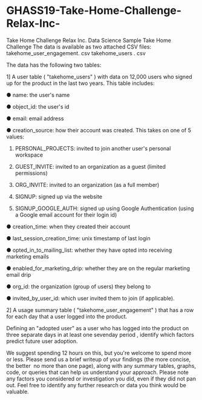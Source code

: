 # GHASS19-Take-Home-Challenge-Relax-Inc-
Take Home Challenge
Relax Inc. Data Science Sample Take Home Challenge
The  data  is  available  as  two  attached  CSV  files:
takehome_user_engagement. csv
takehome_users . csv

The  data  has  the  following  two  tables:

1]  A  user  table  ( "takehome_users" )  with  data  on  12,000  users  who  signed  up  for  the
product  in  the  last  two  years.   This  table  includes:

● name:  the  user's  name

● object_id:   the  user's  id

● email:  email  address

● creation_source:   how  their  account  was  created.  This  takes  on  one
of  5  values:

 1. PERSONAL_PROJECTS:  invited  to  join  another  user's
personal  workspace

 2. GUEST_INVITE:  invited  to  an  organization  as  a  guest
(limited  permissions)

 3. ORG_INVITE:  invited  to  an  organization  (as  a  full  member)
 
 4. SIGNUP:  signed  up  via  the  website
 
 5.  SIGNUP_GOOGLE_AUTH:  signed  up  using  Google
Authentication  (using  a  Google  email  account  for  their  login
id)

● creation_time:  when  they  created  their  account

● last_session_creation_time:   unix  timestamp  of  last  login

● opted_in_to_mailing_list:  whether  they  have  opted  into  receiving
marketing  emails

● enabled_for_marketing_drip:  whether  they  are  on  the  regular
marketing  email  drip

● org_id:   the  organization  (group  of  users)  they  belong  to

● invited_by_user_id:   which  user  invited  them  to  join  (if  applicable).

2]  A  usage  summary  table  ( "takehome_user_engagement" )  that  has  a  row  for  each  day
that  a  user  logged  into  the  product.

Defining  an  "adopted  user"   as  a  user  who   has  logged  into  the  product  on  three  separate
days  in  at  least  one  seven­day  period ,  identify  which  factors  predict  future  user
adoption.

We  suggest  spending  1­2  hours  on  this,  but  you're  welcome  to  spend  more  or  less.
Please  send  us  a  brief  writeup  of  your  findings  (the  more  concise,  the  better  ­­  no  more
than  one  page),  along  with  any  summary  tables,  graphs,  code,  or  queries  that  can  help
us  understand  your  approach.  Please  note  any  factors  you  considered  or  investigation
you  did,  even  if  they  did  not  pan  out.  Feel  free  to  identify  any  further  research  or  data
you  think  would  be  valuable.
